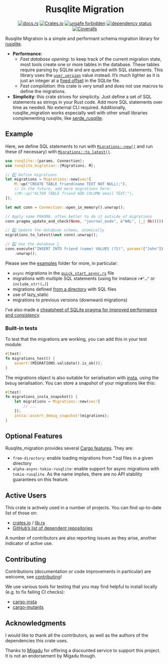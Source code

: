 <!-- insert
---
title: "Rusqlite Migration"
date: 2021-08-21T15:32:05
description: "↕️ Simple database schema migration library for rusqlite, written with performance in mind."
aliases:
- /rusqlite-migration
tags:
- Rust
- SQLite
- Library
---
end_insert -->

<!-- remove -->
<div align="center">

# Rusqlite Migration
<!-- end_remove -->

<!-- insert
{{< github_badge >}}

{{< rawhtml >}}
<div class="badges">
{{< /rawhtml >}}
end_insert -->

[![docs.rs](https://img.shields.io/docsrs/rusqlite_migration)](https://docs.rs/rusqlite_migration) [![Crates.io](https://img.shields.io/crates/v/rusqlite_migration)](https://crates.io/crates/rusqlite_migration) [![unsafe forbidden](https://img.shields.io/badge/unsafe-forbidden-success.svg)](https://github.com/rust-secure-code/safety-dance/) [![dependency status](https://deps.rs/crate/rusqlite_migration/1.1.0/status.svg)](https://deps.rs/crate/rusqlite_migration) [![Coveralls](https://img.shields.io/coverallsCoverage/github/cljoly/rusqlite_migration)](https://coveralls.io/github/cljoly/rusqlite_migration)

<!-- insert
{{< rawhtml >}}
end_insert -->
</div>
<!-- insert
{{< /rawhtml >}}
end_insert -->

<!-- rustdoc start -->

Rusqlite Migration is a simple and performant schema migration library for [rusqlite](https://crates.io/crates/rusqlite).

* **Performance**:
    * *Fast database opening*: to keep track of the current migration state, most tools create one or more tables in the database. These tables require parsing by SQLite and are queried with SQL statements. This library uses the [`user_version`][uv] value instead. It’s much lighter as it is just an integer at a [fixed offset][uv_offset] in the SQLite file.
    * *Fast compilation*: this crate is very small and does not use macros to define the migrations.
* **Simplicity**: this crate strives for simplicity. Just define a set of SQL statements as strings in your Rust code. Add more SQL statements over time as needed. No external CLI required. Additionally, rusqlite_migration works especially well with other small libraries complementing rusqlite, like [serde_rusqlite][].

[diesel_migrations]: https://crates.io/crates/diesel_migrations
[pgfine]: https://crates.io/crates/pgfine
[movine]: https://crates.io/crates/movine
[uv]: https://sqlite.org/pragma.html#pragma_user_version
[uv_offset]: https://www.sqlite.org/fileformat.html#user_version_number
[serde_rusqlite]: https://crates.io/crates/serde_rusqlite

## Example

Here, we define SQL statements to run with [`Migrations::new()`][migrations_new] and run these (if necessary) with [`Migrations::to_latest()`][migrations_to_latest].

[migrations_new]: https://docs.rs/rusqlite_migration/latest/rusqlite_migration/struct.Migrations.html#method.new
[migrations_to_latest]: https://docs.rs/rusqlite_migration/latest/rusqlite_migration/struct.Migrations.html#method.to_latest

``` rust
use rusqlite::{params, Connection};
use rusqlite_migration::{Migrations, M};

// 1️⃣ Define migrations
let migrations = Migrations::new(vec![
    M::up("CREATE TABLE friend(name TEXT NOT NULL);"),
    // In the future, add more migrations here:
    //M::up("ALTER TABLE friend ADD COLUMN email TEXT;"),
]);

let mut conn = Connection::open_in_memory().unwrap();

// Apply some PRAGMA, often better to do it outside of migrations
conn.pragma_update_and_check(None, "journal_mode", &"WAL", |_| Ok(())).unwrap();

// 2️⃣ Update the database schema, atomically
migrations.to_latest(&mut conn).unwrap();

// 3️⃣ Use the database 🥳
conn.execute("INSERT INTO friend (name) VALUES (?1)", params!["John"])
    .unwrap();
```

Please see the [examples](https://github.com/cljoly/rusqlite_migrate/tree/master/examples) folder for more, in particular:
- `async` migrations in the [`quick_start_async.rs`][quick_start_async] file
- migrations with multiple SQL statements (using for instance `r#"…"` or `include_str!(…)`)
- migrations defined [from a directory][from_dir] with SQL files
- use of lazy_static
- migrations to previous versions (downward migrations)

[quick_start_async]: https://github.com/cljoly/rusqlite_migration/blob/master/examples/async/src/main.rs
[from_dir]: https://github.com/cljoly/rusqlite_migration/tree/master/examples/from-directory

I’ve also made a [cheatsheet of SQLite pragma for improved performance and consistency](https://cj.rs/blog/sqlite-pragma-cheatsheet-for-performance-and-consistency/).

### Built-in tests

To test that the migrations are working, you can add this in your test module:

``` rust
#[test]
fn migrations_test() {
    assert!(MIGRATIONS.validate().is_ok());
}
```

The migrations object is also suitable for serialisation with [insta][], using the `Debug` serialisation. You can store a snapshot of your migrations like this:

```rust
#[test]
fn migrations_insta_snapshot() {
    let migrations = Migrations::new(vec![
        // ...
    ]);
    insta::assert_debug_snapshot!(migrations);
}
```

[insta]: https://insta.rs/

## Optional Features

Rusqlite_migration provides several [Cargo features][cargo_features]. They are:

* `from-directory`: enable loading migrations from *.sql files in a given directory
* `alpha-async-tokio-rusqlite`: enable support for async migrations with `tokio-rusqlite`. As the name implies, there are no API stability guarantees on this feature.

[cargo_features]: https://doc.rust-lang.org/cargo/reference/manifest.html#the-features-section

## Active Users

This crate is actively used in a number of projects. You can find up-to-date list of those on:

* [crates.io](https://crates.io/crates/rusqlite_migration/reverse_dependencies) / [lib.rs](https://lib.rs/crates/rusqlite_migration/rev)
* [GitHub’s list of dependent repositories](https://github.com/cljoly/rusqlite_migration/network/dependents?dependent_type=REPOSITORY)

A number of contributors are also reporting issues as they arise, another indicator of active use.

## Contributing

Contributions (documentation or code improvements in particular) are welcome, see [contributing](https://cj.rs/docs/contribute/)!

We use various tools for testing that you may find helpful to install locally (e.g. to fix failing CI checks):
* [cargo-insta][]
* [cargo-mutants][]

[cargo-insta]: https://crates.io/crates/cargo-insta
[cargo-mutants]: https://mutants.rs/installation.html

## Acknowledgments

I would like to thank all the contributors, as well as the authors of the dependencies this crate uses.

Thanks to [Migadu](https://www.migadu.com/) for offering a discounted service to support this project. It is not an endorsement by Migadu though.
